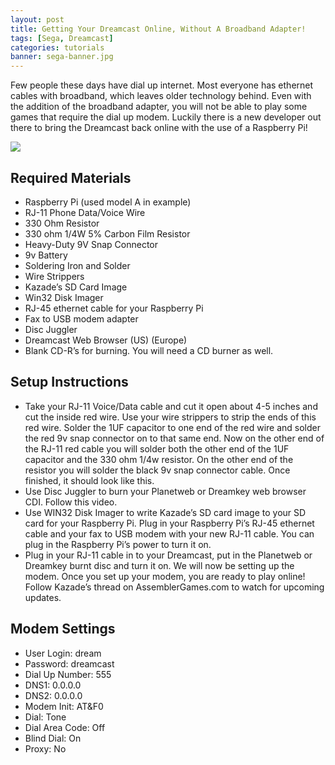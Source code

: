 ```yaml
---
layout: post
title: Getting Your Dreamcast Online, Without A Broadband Adapter!
tags: [Sega, Dreamcast]
categories: tutorials
banner: sega-banner.jpg
---
```


Few people these days have dial up internet. Most everyone has ethernet cables with broadband, which leaves older technology behind. Even with the addition of the broadband adapter, you will not be able to play some games that require the dial up modem. Luckily there is a new developer out there to bring the Dreamcast back online with the use of a Raspberry Pi!

<div class='video'>
<a href='https://www.youtube.com/watch?v=KOo5Kay9fcU' title='Click here to watch the video!' target='_BLANK'><i class="svg-icon youtube"></i><div class="play"></div><img src="https://img.youtube.com/vi/KOo5Kay9fcU/0.jpg" /></a>
</div>

## Required Materials

- Raspberry Pi (used model A in example)
- RJ-11 Phone Data/Voice Wire
- 330 Ohm Resistor
- 330 ohm 1/4W 5% Carbon Film Resistor
- Heavy-Duty 9V Snap Connector
- 9v Battery
- Soldering Iron and Solder
- Wire Strippers
- Kazade’s SD Card Image
- Win32 Disk Imager
- RJ-45 ethernet cable for your Raspberry Pi
- Fax to USB modem adapter
- Disc Juggler
- Dreamcast Web Browser (US) (Europe)
- Blank CD-R’s for burning. You will need a CD burner as well.

## Setup Instructions

- Take your RJ-11 Voice/Data cable and cut it open about 4-5 inches and cut the inside red wire. Use your wire strippers to strip the ends of this red wire. Solder the 1UF capacitor to one end of the red wire and solder the red 9v snap connector on to that same end. Now on the other end of the RJ-11 red cable you will solder both the other end of the 1UF capacitor and the 330 ohm 1/4w resistor. On the other end of the resistor you will solder the black 9v snap connector cable. Once finished, it should look like this.
- Use Disc Juggler to burn your Planetweb or Dreamkey web browser CDI. Follow this video.
- Use WIN32 Disk Imager to write Kazade’s SD card image to your SD card for your Raspberry Pi. Plug in your Raspberry Pi’s RJ-45 ethernet cable and your fax to USB modem with your new RJ-11 cable. You can plug in the Raspberry Pi’s power to turn it on.
- Plug in your RJ-11 cable in to your Dreamcast, put in the Planetweb or Dreamkey burnt disc and turn it on. We will now be setting up the modem. Once you set up your modem, you are ready to play online! Follow Kazade’s thread on AssemblerGames.com to watch for upcoming updates.

## Modem Settings

- User Login: dream
- Password: dreamcast
- Dial Up Number: 555
- DNS1: 0.0.0.0
- DNS2: 0.0.0.0
- Modem Init: AT&F0
- Dial: Tone
- Dial Area Code: Off
- Blind Dial: On
- Proxy: No
